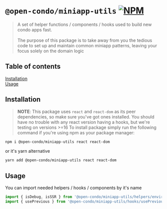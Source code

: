 [npm-badge-link]: https://img.shields.io/npm/v/@open-condo/miniapp-utils?style=flat-square
[npm-pkg-link]: https://www.npmjs.com/package/@open-condo/miniapp-utils

# `@open-condo/miniapp-utils` [![NPM][npm-badge-link]][npm-pkg-link]
> A set of helper functions / components / hooks used to build new condo apps fast. \
> \
> The purpose of this package is to take away from you the tedious code
> to set up and maintain common miniapp patterns, leaving your focus solely on the domain logic


## Table of contents
[Installation](#installation)\
[Usage](#usage)

## Installation

> **NOTE**: This package uses `react` and `react-dom` as its peer dependencies,
> so make sure you've got ones installed. You should have no trouble with any react version having a hooks,
> but we're testing on versions >=16
To install package simply run the following command if you're using npm as your package manager:
```bash
npm i @open-condo/miniapp-utils react react-dom
```
or it's yarn alternative
```bash
yarn add @open-condo/miniapp-utils react react-dom
```

## Usage
You can import needed helpers / hooks / components by it's name
```typescript
import { isDebug, isSSR } from '@open-condo/miniapp-utils/helpers/environment'
import { usePrevious } from '@open-condo/miniapp-utils/hooks/usePrevious'
```
